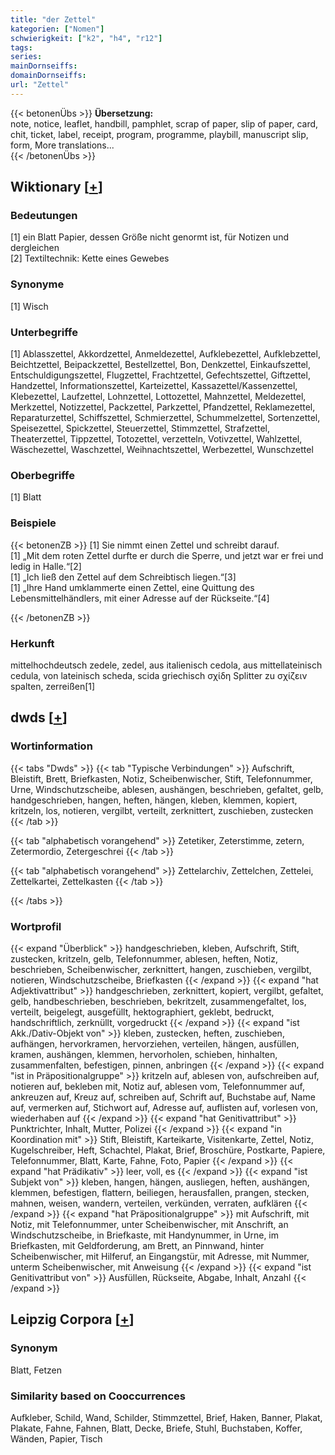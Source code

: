 ```yaml
---
title: "der Zettel"
kategorien: ["Nomen"]
schwierigkeit: ["k2", "h4", "r12"]
tags:
series:
mainDornseiffs:
domainDornseiffs:
url: "Zettel"
---
```


{{< betonenÜbs >}}
**Übersetzung:**  
note, notice, leaflet, handbill, pamphlet, scrap of paper, slip  of paper, card, chit, ticket, label, receipt, program, programme, playbill, manuscript slip, form, More translations...  
{{< /betonenÜbs >}}

## Wiktionary [[+](https://de.wiktionary.org/wiki/Zettel)]

### Bedeutungen
[1] ein Blatt Papier, dessen Größe nicht genormt ist, für Notizen und dergleichen  
[2] Textiltechnik: Kette eines Gewebes  

### Synonyme
[1] Wisch  

### Unterbegriffe
[1] Ablasszettel, Akkordzettel, Anmeldezettel, Aufklebezettel, Aufklebzettel, Beichtzettel, Beipackzettel, Bestellzettel, Bon, Denkzettel, Einkaufszettel, Entschuldigungszettel, Flugzettel, Frachtzettel, Gefechtszettel, Giftzettel, Handzettel, Informationszettel, Karteizettel, Kassazettel/Kassenzettel, Klebezettel, Laufzettel, Lohnzettel, Lottozettel, Mahnzettel, Meldezettel, Merkzettel, Notizzettel, Packzettel, Parkzettel, Pfandzettel, Reklamezettel, Reparaturzettel, Schiffszettel, Schmierzettel, Schummelzettel, Sortenzettel, Speisezettel, Spickzettel, Steuerzettel, Stimmzettel, Strafzettel, Theaterzettel, Tippzettel, Totozettel, verzetteln, Votivzettel, Wahlzettel, Wäschezettel, Waschzettel, Weihnachtszettel, Werbezettel, Wunschzettel  

### Oberbegriffe
[1] Blatt  

### Beispiele
{{< betonenZB >}}
[1] Sie nimmt einen Zettel und schreibt darauf.  
[1] „Mit dem roten Zettel durfte er durch die Sperre, und jetzt war er frei und ledig in Halle.“[2]  
[1] „Ich ließ den Zettel auf dem Schreibtisch liegen.“[3]  
[1] „Ihre Hand umklammerte einen Zettel, eine Quittung des Lebensmittelhändlers, mit einer Adresse auf der Rückseite.“[4]  

{{< /betonenZB >}}
### Herkunft
mittelhochdeutsch zedele, zedel, aus italienisch cedola, aus mittellateinisch cedula, von lateinisch scheda, scida griechisch σχίδη Splitter zu σχίζειν spalten, zerreißen[1]  



## dwds [[+](https://www.dwds.de/wb/Zettel)]

### Wortinformation
{{< tabs "Dwds" >}}
{{< tab "Typische Verbindungen" >}}
Aufschrift, Bleistift, Brett, Briefkasten, Notiz, Scheibenwischer, Stift, Telefonnummer, Urne, Windschutzscheibe, ablesen, aushängen, beschrieben, gefaltet, gelb, handgeschrieben, hangen, heften, hängen, kleben, klemmen, kopiert, kritzeln, los, notieren, vergilbt, verteilt, zerknittert, zuschieben, zustecken
{{< /tab >}}

{{< tab "alphabetisch vorangehend" >}}
Zetetiker, Zeterstimme, zetern, Zetermordio, Zetergeschrei
{{< /tab >}}

{{< tab "alphabetisch vorangehend" >}}
Zettelarchiv, Zettelchen, Zettelei, Zettelkartei, Zettelkasten
{{< /tab >}}

{{< /tabs >}}

### Wortprofil
{{< expand "Überblick" >}} handgeschrieben, kleben, Aufschrift, Stift, zustecken, kritzeln, gelb, Telefonnummer, ablesen, heften, Notiz, beschrieben, Scheibenwischer, zerknittert, hangen, zuschieben, vergilbt, notieren, Windschutzscheibe, Briefkasten {{< /expand >}}
{{< expand "hat Adjektivattribut" >}} handgeschrieben, zerknittert, kopiert, vergilbt, gefaltet, gelb, handbeschrieben, beschrieben, bekritzelt, zusammengefaltet, los, verteilt, beigelegt, ausgefüllt, hektographiert, geklebt, bedruckt, handschriftlich, zerknüllt, vorgedruckt {{< /expand >}}
{{< expand "ist Akk./Dativ-Objekt von" >}} kleben, zustecken, heften, zuschieben, aufhängen, hervorkramen, hervorziehen, verteilen, hängen, ausfüllen, kramen, aushängen, klemmen, hervorholen, schieben, hinhalten, zusammenfalten, befestigen, pinnen, anbringen {{< /expand >}}
{{< expand "ist in Präpositionalgruppe" >}} kritzeln auf, ablesen von, aufschreiben auf, notieren auf, bekleben mit, Notiz auf, ablesen vom, Telefonnummer auf, ankreuzen auf, Kreuz auf, schreiben auf, Schrift auf, Buchstabe auf, Name auf, vermerken auf, Stichwort auf, Adresse auf, auflisten auf, vorlesen von, wiederhaben auf {{< /expand >}}
{{< expand "hat Genitivattribut" >}} Punktrichter, Inhalt, Mutter, Polizei {{< /expand >}}
{{< expand "in Koordination mit" >}} Stift, Bleistift, Karteikarte, Visitenkarte, Zettel, Notiz, Kugelschreiber, Heft, Schachtel, Plakat, Brief, Broschüre, Postkarte, Papiere, Telefonnummer, Blatt, Karte, Fahne, Foto, Papier {{< /expand >}}
{{< expand "hat Prädikativ" >}} leer, voll, es {{< /expand >}}
{{< expand "ist Subjekt von" >}} kleben, hangen, hängen, ausliegen, heften, aushängen, klemmen, befestigen, flattern, beiliegen, herausfallen, prangen, stecken, mahnen, weisen, wandern, verteilen, verkünden, verraten, aufklären {{< /expand >}}
{{< expand "hat Präpositionalgruppe" >}} mit Aufschrift, mit Notiz, mit Telefonnummer, unter Scheibenwischer, mit Anschrift, an Windschutzscheibe, in Briefkaste, mit Handynummer, in Urne, im Briefkasten, mit Geldforderung, am Brett, an Pinnwand, hinter Scheibenwischer, mit Hilferuf, an Eingangstür, mit Adresse, mit Nummer, unterm Scheibenwischer, mit Anweisung {{< /expand >}}
{{< expand "ist Genitivattribut von" >}} Ausfüllen, Rückseite, Abgabe, Inhalt, Anzahl {{< /expand >}}

## Leipzig Corpora [[+](https://corpora.uni-leipzig.de/en/res?word=Zettel&corpusId=deu_newscrawl-public_2018)]


### Synonym
Blatt, Fetzen


### Similarity based on Cooccurrences
Aufkleber, Schild, Wand, Schilder, Stimmzettel, Brief, Haken, Banner, Plakat, Plakate, Fahne, Fahnen, Blatt, Decke, Briefe, Stuhl, Buchstaben, Koffer, Wänden, Papier, Tisch

